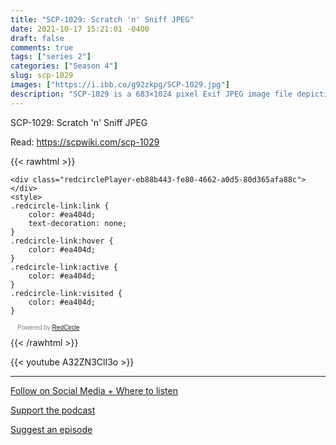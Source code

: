 ```yaml
---
title: "SCP-1029: Scratch 'n' Sniff JPEG"
date: 2021-10-17 15:21:01 -0400
draft: false
comments: true
tags: ["series 2"]
categories: ["Season 4"]
slug: scp-1029
images: ["https://i.ibb.co/g92zkpg/SCP-1029.jpg"]
description: "SCP-1029 is a 683×1024 pixel Exif JPEG image file depicting a stalk of purple flowers of the species Hyacinthus orientalis. When displayed full-size on a computer monitor and the surface of the screen is gently rubbed with a finger, the flower's distinctive fragrance is released in the manner of a "scratch 'n' sniff" card."
---
```


SCP-1029: Scratch 'n' Sniff JPEG

Read: https://scpwiki.com/scp-1029

{{< rawhtml >}}
<script async defer onload="redcircleIframe();" src="https://api.podcache.net/embedded-player/sh/63705181-2bd5-4fc1-a869-6f5b27226efa/ep/eb88b443-fe80-4662-a0d5-80d365afa88c"></script>
    <div class="redcirclePlayer-eb88b443-fe80-4662-a0d5-80d365afa88c"></div>
    <style>
    .redcircle-link:link {
        color: #ea404d;
        text-decoration: none;
    }
    .redcircle-link:hover {
        color: #ea404d;
    }
    .redcircle-link:active {
        color: #ea404d;
    }
    .redcircle-link:visited {
        color: #ea404d;
    }
</style>
<p style="margin-top:3px;margin-left:11px;font-family: sans-serif;font-size: 10px; color: gray;">Powered by <a class="redcircle-link" href="https://redcircle.com?utm_source=rc_embedded_player&utm_medium=web&utm_campaign=embedded_v1">RedCircle</a></p>
{{< /rawhtml >}}

{{< youtube A32ZN3ClI3o >}}

---

[Follow on Social Media + Where to listen](/links)

[Support the podcast](/support)

[Suggest an episode](/suggest)
